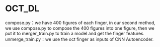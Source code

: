 # OCT_DL
compose.py：we have 400 figures of each finger,  in our second method, we use compose.py to compose the 400 figures into one  figure, then we put it to merger_train.py to train a model and get  the finger features.
unmerge_train.py：we use the oct finger as inputs of CNN  Autoencoder.
